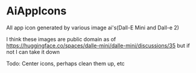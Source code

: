 # AiAppIcons
All app icon generated by various image ai's(Dall-E Mini and Dall-e 2)

I think these images are public domain as of https://huggingface.co/spaces/dalle-mini/dalle-mini/discussions/35 but if not I can take it down


Todo: Center icons, perhaps clean them up, etc

